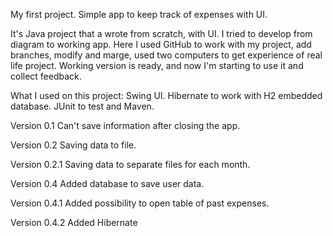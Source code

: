 My first project. Simple app to keep track of expenses with UI. 

It's Java project that a wrote from scratch, with UI. I tried to develop from diagram to working app.
Here I used GitHub to work with my project, add branches, modify and marge, used two computers to get experience of real life project.
Working version is ready, and now I'm starting to use it and collect feedback.

What I used on this project:
Swing UI. Hibernate to work with H2 embedded database. JUnit to test and Maven.

Version 0.1
Can't save information after closing the app.

Version 0.2
Saving data to file.

Version 0.2.1
Saving data to separate files for each month.

Version 0.4
Added database to save user data.

Version 0.4.1
Added possibility to open table of past expenses.

Version 0.4.2
Added Hibernate
